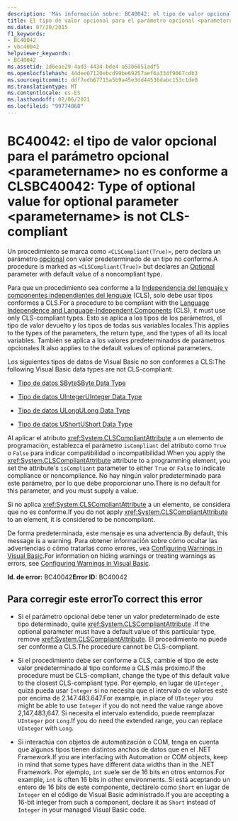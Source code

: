 ```yaml
---
description: 'Más información sobre: BC40042: el tipo de valor opcional para el parámetro opcional <parametername> no es conforme a CLS'
title: El tipo de valor opcional para el parámetro opcional <parametername> no es compatible con CLS
ms.date: 07/20/2015
f1_keywords:
- BC40042
- vbc40042
helpviewer_keywords:
- BC40042
ms.assetid: 1d6eae29-4ad3-4434-bde4-a53b6051adf5
ms.openlocfilehash: 44dee07120ebcd99be69257aef6a334f9067cdb3
ms.sourcegitcommit: ddf7edb67715a5b9a45e3dd44536dabc153c1de0
ms.translationtype: MT
ms.contentlocale: es-ES
ms.lasthandoff: 02/06/2021
ms.locfileid: "99774868"
---
```

# <a name="bc40042-type-of-optional-value-for-optional-parameter-parametername-is-not-cls-compliant"></a><span data-ttu-id="6647e-103">BC40042: el tipo de valor opcional para el parámetro opcional \<parametername> no es conforme a CLS</span><span class="sxs-lookup"><span data-stu-id="6647e-103">BC40042: Type of optional value for optional parameter \<parametername> is not CLS-compliant</span></span>

<span data-ttu-id="6647e-104">Un procedimiento se marca como `<CLSCompliant(True)>`, pero declara un parámetro [opcional](../modifiers/optional.md) con valor predeterminado de un tipo no conforme.</span><span class="sxs-lookup"><span data-stu-id="6647e-104">A procedure is marked as `<CLSCompliant(True)>` but declares an [Optional](../modifiers/optional.md) parameter with default value of a noncompliant type.</span></span>

 <span data-ttu-id="6647e-105">Para que un procedimiento sea conforme a la [Independencia del lenguaje y componentes independientes del lenguaje](../../../standard/language-independence-and-language-independent-components.md) (CLS), solo debe usar tipos conformes a CLS.</span><span class="sxs-lookup"><span data-stu-id="6647e-105">For a procedure to be compliant with the [Language Independence and Language-Independent Components](../../../standard/language-independence-and-language-independent-components.md) (CLS), it must use only CLS-compliant types.</span></span> <span data-ttu-id="6647e-106">Esto se aplica a los tipos de los parámetros, el tipo de valor devuelto y los tipos de todas sus variables locales.</span><span class="sxs-lookup"><span data-stu-id="6647e-106">This applies to the types of the parameters, the return type, and the types of all its local variables.</span></span> <span data-ttu-id="6647e-107">También se aplica a los valores predeterminados de parámetros opcionales.</span><span class="sxs-lookup"><span data-stu-id="6647e-107">It also applies to the default values of optional parameters.</span></span>

 <span data-ttu-id="6647e-108">Los siguientes tipos de datos de Visual Basic no son conformes a CLS:</span><span class="sxs-lookup"><span data-stu-id="6647e-108">The following Visual Basic data types are not CLS-compliant:</span></span>

- [<span data-ttu-id="6647e-109">Tipo de datos SByte</span><span class="sxs-lookup"><span data-stu-id="6647e-109">SByte Data Type</span></span>](../data-types/sbyte-data-type.md)

- [<span data-ttu-id="6647e-110">Tipo de datos UInteger</span><span class="sxs-lookup"><span data-stu-id="6647e-110">UInteger Data Type</span></span>](../data-types/uinteger-data-type.md)

- [<span data-ttu-id="6647e-111">Tipo de datos ULong</span><span class="sxs-lookup"><span data-stu-id="6647e-111">ULong Data Type</span></span>](../data-types/ulong-data-type.md)

- [<span data-ttu-id="6647e-112">Tipo de datos UShort</span><span class="sxs-lookup"><span data-stu-id="6647e-112">UShort Data Type</span></span>](../data-types/ushort-data-type.md)

 <span data-ttu-id="6647e-113">Al aplicar el atributo <xref:System.CLSCompliantAttribute> a un elemento de programación, establezca el parámetro `isCompliant` del atributo como `True` o `False` para indicar compatibilidad o incompatibilidad.</span><span class="sxs-lookup"><span data-stu-id="6647e-113">When you apply the <xref:System.CLSCompliantAttribute> attribute to a programming element, you set the attribute's `isCompliant` parameter to either `True` or `False` to indicate compliance or noncompliance.</span></span> <span data-ttu-id="6647e-114">No hay ningún valor predeterminado para este parámetro, por lo que debe proporcionar uno.</span><span class="sxs-lookup"><span data-stu-id="6647e-114">There is no default for this parameter, and you must supply a value.</span></span>

 <span data-ttu-id="6647e-115">Si no aplica <xref:System.CLSCompliantAttribute> a un elemento, se considera que no es conforme.</span><span class="sxs-lookup"><span data-stu-id="6647e-115">If you do not apply <xref:System.CLSCompliantAttribute> to an element, it is considered to be noncompliant.</span></span>

 <span data-ttu-id="6647e-116">De forma predeterminada, este mensaje es una advertencia.</span><span class="sxs-lookup"><span data-stu-id="6647e-116">By default, this message is a warning.</span></span> <span data-ttu-id="6647e-117">Para obtener información sobre cómo ocultar las advertencias o cómo tratarlas como errores, vea [Configuring Warnings in Visual Basic](/visualstudio/ide/configuring-warnings-in-visual-basic).</span><span class="sxs-lookup"><span data-stu-id="6647e-117">For information on hiding warnings or treating warnings as errors, see [Configuring Warnings in Visual Basic](/visualstudio/ide/configuring-warnings-in-visual-basic).</span></span>

 <span data-ttu-id="6647e-118">**Id. de error:** BC40042</span><span class="sxs-lookup"><span data-stu-id="6647e-118">**Error ID:** BC40042</span></span>

## <a name="to-correct-this-error"></a><span data-ttu-id="6647e-119">Para corregir este error</span><span class="sxs-lookup"><span data-stu-id="6647e-119">To correct this error</span></span>

- <span data-ttu-id="6647e-120">Si el parámetro opcional debe tener un valor predeterminado de este tipo determinado, quite <xref:System.CLSCompliantAttribute> .</span><span class="sxs-lookup"><span data-stu-id="6647e-120">If the optional parameter must have a default value of this particular type, remove <xref:System.CLSCompliantAttribute>.</span></span> <span data-ttu-id="6647e-121">El procedimiento no puede ser conforme a CLS.</span><span class="sxs-lookup"><span data-stu-id="6647e-121">The procedure cannot be CLS-compliant.</span></span>

- <span data-ttu-id="6647e-122">Si el procedimiento debe ser conforme a CLS, cambie el tipo de este valor predeterminado al tipo conforme a CLS más próximo.</span><span class="sxs-lookup"><span data-stu-id="6647e-122">If the procedure must be CLS-compliant, change the type of this default value to the closest CLS-compliant type.</span></span> <span data-ttu-id="6647e-123">Por ejemplo, en lugar de `UInteger` , quizá pueda usar `Integer` si no necesita que el intervalo de valores esté por encima de 2.147.483.647.</span><span class="sxs-lookup"><span data-stu-id="6647e-123">For example, in place of `UInteger` you might be able to use `Integer` if you do not need the value range above 2,147,483,647.</span></span> <span data-ttu-id="6647e-124">Si necesita el intervalo extendido, puede reemplazar `UInteger` por `Long`.</span><span class="sxs-lookup"><span data-stu-id="6647e-124">If you do need the extended range, you can replace `UInteger` with `Long`.</span></span>

- <span data-ttu-id="6647e-125">Si interactúa con objetos de automatización o COM, tenga en cuenta que algunos tipos tienen distintos anchos de datos que en el .NET Framework.</span><span class="sxs-lookup"><span data-stu-id="6647e-125">If you are interfacing with Automation or COM objects, keep in mind that some types have different data widths than in the .NET Framework.</span></span> <span data-ttu-id="6647e-126">Por ejemplo, `int` suele ser de 16 bits en otros entornos.</span><span class="sxs-lookup"><span data-stu-id="6647e-126">For example, `int` is often 16 bits in other environments.</span></span> <span data-ttu-id="6647e-127">Si está aceptando un entero de 16 bits de este componente, declárelo como `Short` en lugar de `Integer` en el código de Visual Basic administrado.</span><span class="sxs-lookup"><span data-stu-id="6647e-127">If you are accepting a 16-bit integer from such a component, declare it as `Short` instead of `Integer` in your managed Visual Basic code.</span></span>
